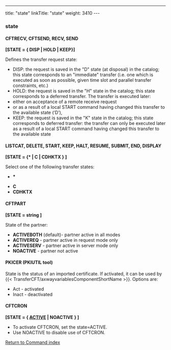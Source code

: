 ---
title: "state"
linkTitle: "state"
weight: 3410
---<span id="state"></span>

### state

<span id="state_CFTRECV"></span><span id="state_CFTSEND"></span>

#### CFTRECV, CFTSEND, RECV, SEND

**[STATE = { DISP
&#124; HOLD &#124; KEEP}]**

Defines the transfer request state:

- DISP:
    the request is saved in the "D" state (at disposal) in the catalog;
    this state corresponds to an "immediate" transfer (i.e. one
    which is executed as soon as possible, given time slot and parallel transfer
    constraints, etc.)
- HOLD:
    the request is saved in the "H" state in the catalog; this state
    corresponds to a deferred transfer. The transfer is executed later:
- either
    on acceptance of a remote receive request
- or
    as a result of a local START command having changed this transfer to the
    available state (‘D’),
- KEEP:
    the request is saved in the "K" state in the catalog; this state
    corresponds to deferred transfer: the transfer can only be executed later
    as a result of a local START command having changed this transfer to the
    available state

#### LISTCAT, DELETE, START, KEEP, HALT, RESUME, SUBMIT, END, DISPLAY

**[STATE = {\* &#124; C &#124; CDHKTX } ]**

Select one of the following transfer states:

- **\***

<!-- -->

- **C**
- **CDHKTX**

#### CFTPART

**[STATE = string ]**

State of the partner:

- ****ACTIVEBOTH**** (default)- partner active
    in all modes
- ****ACTIVEREQ**** - partner active in request
    mode only
- ****ACTIVESERV**** - partner active in server
    mode only
- ****NOACTIVE**** - partner not active

#### PKICER (PKIUTIL tool)

State is the status of an imported certificate.
If activated, it can be used by {{< TransferCFT/axwayvariablesComponentShortName  >}}. Options are:

- Act - activated
- Inact - deactivated

#### CFTCRON

**[STATE = { <u>ACTIVE</u> &#124; NOACTIVE } ]**

- To activate CFTCRON, set the state=ACTIVE.
- Use NOACTIVE to disable use of CFTCRON.

[Return to Command index](../../)
